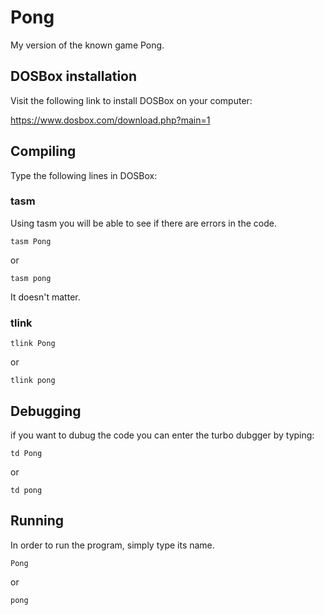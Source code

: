 # Pong
My version of the known game Pong.
## DOSBox installation
Visit the following link to install DOSBox on your computer:

https://www.dosbox.com/download.php?main=1

## Compiling
Type the following lines in DOSBox:
### tasm
Using tasm you will be able to see if there are errors in the code.
```
tasm Pong
```
or
```
tasm pong
```
It doesn't matter.
### tlink
```
tlink Pong
```
or
```
tlink pong
```
## Debugging
if you want to dubug the code you can enter the turbo dubgger by typing:
```
td Pong
```
or
```
td pong
```
## Running
In order to run the program, simply type its name.
```
Pong
```
or
```
pong
```
